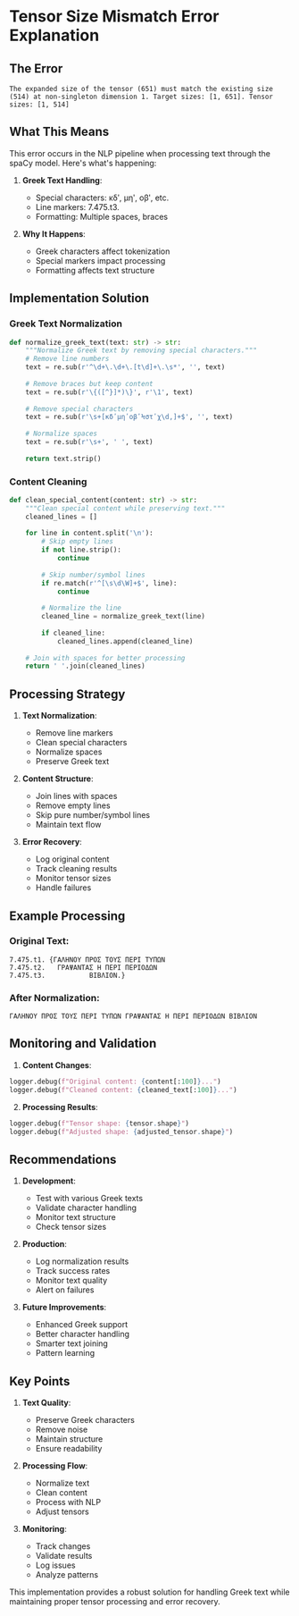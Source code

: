 # Tensor Size Mismatch Error Explanation

## The Error
```
The expanded size of the tensor (651) must match the existing size (514) at non-singleton dimension 1. Target sizes: [1, 651]. Tensor sizes: [1, 514]
```

## What This Means

This error occurs in the NLP pipeline when processing text through the spaCy model. Here's what's happening:

1. **Greek Text Handling**:
   - Special characters: κδʹ, μηʹ, οβʹ, etc.
   - Line markers: 7.475.t3.
   - Formatting: Multiple spaces, braces

2. **Why It Happens**:
   - Greek characters affect tokenization
   - Special markers impact processing
   - Formatting affects text structure

## Implementation Solution

### Greek Text Normalization

```python
def normalize_greek_text(text: str) -> str:
    """Normalize Greek text by removing special characters."""
    # Remove line numbers
    text = re.sub(r'^\d+\.\d+\.[t\d]+\.\s*', '', text)
    
    # Remove braces but keep content
    text = re.sub(r'\{([^}]*)\}', r'\1', text)
    
    # Remove special characters
    text = re.sub(r'\s+[κδʹμηʹοβʹϞστʹχ\d,]+$', '', text)
    
    # Normalize spaces
    text = re.sub(r'\s+', ' ', text)
    
    return text.strip()
```

### Content Cleaning

```python
def clean_special_content(content: str) -> str:
    """Clean special content while preserving text."""
    cleaned_lines = []
    
    for line in content.split('\n'):
        # Skip empty lines
        if not line.strip():
            continue
            
        # Skip number/symbol lines
        if re.match(r'^[\s\d\W]+$', line):
            continue
            
        # Normalize the line
        cleaned_line = normalize_greek_text(line)
        
        if cleaned_line:
            cleaned_lines.append(cleaned_line)
    
    # Join with spaces for better processing
    return ' '.join(cleaned_lines)
```

## Processing Strategy

1. **Text Normalization**:
   - Remove line markers
   - Clean special characters
   - Normalize spaces
   - Preserve Greek text

2. **Content Structure**:
   - Join lines with spaces
   - Remove empty lines
   - Skip pure number/symbol lines
   - Maintain text flow

3. **Error Recovery**:
   - Log original content
   - Track cleaning results
   - Monitor tensor sizes
   - Handle failures

## Example Processing

### Original Text:
```
7.475.t1. {ΓΑΛΗΝΟΥ ΠΡΟΣ ΤΟΥΣ ΠΕΡΙ ΤΥΠΩΝ
7.475.t2.   ΓΡΑΨΑΝΤΑΣ Η ΠΕΡΙ ΠΕΡΙΟΔΩΝ
7.475.t3.           ΒΙΒΛΙΟΝ.}
```

### After Normalization:
```
ΓΑΛΗΝΟΥ ΠΡΟΣ ΤΟΥΣ ΠΕΡΙ ΤΥΠΩΝ ΓΡΑΨΑΝΤΑΣ Η ΠΕΡΙ ΠΕΡΙΟΔΩΝ ΒΙΒΛΙΟΝ
```

## Monitoring and Validation

1. **Content Changes**:
```python
logger.debug(f"Original content: {content[:100]}...")
logger.debug(f"Cleaned content: {cleaned_text[:100]}...")
```

2. **Processing Results**:
```python
logger.debug(f"Tensor shape: {tensor.shape}")
logger.debug(f"Adjusted shape: {adjusted_tensor.shape}")
```

## Recommendations

1. **Development**:
   - Test with various Greek texts
   - Validate character handling
   - Monitor text structure
   - Check tensor sizes

2. **Production**:
   - Log normalization results
   - Track success rates
   - Monitor text quality
   - Alert on failures

3. **Future Improvements**:
   - Enhanced Greek support
   - Better character handling
   - Smarter text joining
   - Pattern learning

## Key Points

1. **Text Quality**:
   - Preserve Greek characters
   - Remove noise
   - Maintain structure
   - Ensure readability

2. **Processing Flow**:
   - Normalize text
   - Clean content
   - Process with NLP
   - Adjust tensors

3. **Monitoring**:
   - Track changes
   - Validate results
   - Log issues
   - Analyze patterns

This implementation provides a robust solution for handling Greek text while maintaining proper tensor processing and error recovery.
